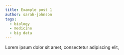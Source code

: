 ```yaml
---
title: Example post 1
author: sarah-johnson
tags:
  - biology
  - medicine
  - big data
---
```


Lorem ipsum dolor sit amet, consectetur adipiscing elit,
